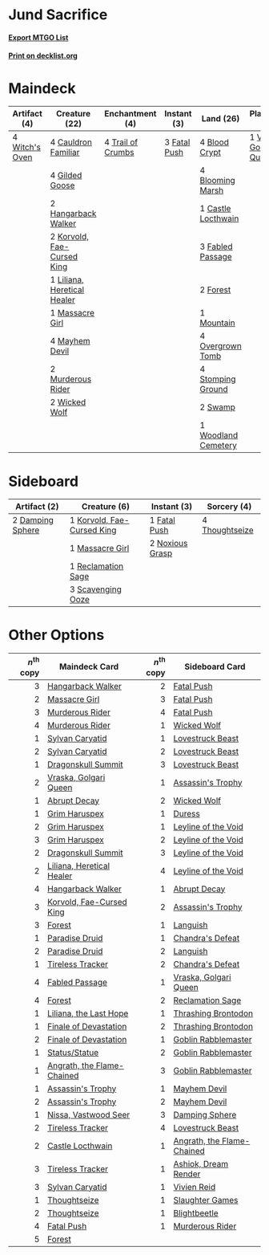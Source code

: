 # Jund Sacrifice

#### [Export MTGO List](../collection/Jund%20Sacrifice/Jund%20Sacrifice.txt)
#### [Print on decklist.org](http://decklist.org/?deckmain=4%09Blood%20Crypt%0A4%09Blooming%20Marsh%0A1%09Castle%20Locthwain%0A4%09Cauldron%20Familiar%0A3%09Fabled%20Passage%0A3%09Fatal%20Push%0A2%09Forest%0A4%09Gilded%20Goose%0A2%09Hangarback%20Walker%0A2%09Korvold,%20Fae-Cursed%20King%0A1%09Liliana,%20Heretical%20Healer%0A1%09Massacre%20Girl%0A4%09Mayhem%20Devil%0A1%09Mountain%0A2%09Murderous%20Rider%0A4%09Overgrown%20Tomb%0A4%09Stomping%20Ground%0A2%09Swamp%0A4%09Trail%20of%20Crumbs%0A1%09Vraska,%20Golgari%20Queen%0A2%09Wicked%20Wolf%0A4%09Witch's%20Oven%0A1%09Woodland%20Cemetery&deckside=2%09Damping%20Sphere%0A1%09Fatal%20Push%0A1%09Korvold,%20Fae-Cursed%20King%0A1%09Massacre%20Girl%0A2%09Noxious%20Grasp%0A1%09Reclamation%20Sage%0A3%09Scavenging%20Ooze%0A4%09Thoughtseize)
# Maindeck

|                                      Artifact (4)                                       |                                            Creature (22)                                             |                                      Enchantment (4)                                       |                                      Instant (3)                                      |                                          Land (26)                                           |                                         Planeswalker (1)                                         |
|-----------------------------------------------------------------------------------------|------------------------------------------------------------------------------------------------------|--------------------------------------------------------------------------------------------|---------------------------------------------------------------------------------------|----------------------------------------------------------------------------------------------|--------------------------------------------------------------------------------------------------|
|4 [Witch's Oven](http://gatherer.wizards.com/Pages/Card/Details.aspx?multiverseid=473199)|4 [Cauldron Familiar](http://gatherer.wizards.com/Pages/Card/Details.aspx?multiverseid=473043)        |4 [Trail of Crumbs](http://gatherer.wizards.com/Pages/Card/Details.aspx?multiverseid=473141)|3 [Fatal Push](http://gatherer.wizards.com/Pages/Card/Details.aspx?multiverseid=423724)|4 [Blood Crypt](http://gatherer.wizards.com/Pages/Card/Details.aspx?multiverseid=97102)       |1 [Vraska, Golgari Queen](http://gatherer.wizards.com/Pages/Card/Details.aspx?multiverseid=452963)|
|                                                                                         |4 [Gilded Goose](http://gatherer.wizards.com/Pages/Card/Details.aspx?multiverseid=473122)             |                                                                                            |                                                                                       |4 [Blooming Marsh](http://gatherer.wizards.com/Pages/Card/Details.aspx?multiverseid=417816)   |                                                                                                  |
|                                                                                         |2 [Hangarback Walker](http://gatherer.wizards.com/Pages/Card/Details.aspx?multiverseid=420600)        |                                                                                            |                                                                                       |1 [Castle Locthwain](http://gatherer.wizards.com/Pages/Card/Details.aspx?multiverseid=473203) |                                                                                                  |
|                                                                                         |2 [Korvold, Fae-Cursed King](http://gatherer.wizards.com/Pages/Card/Details.aspx?multiverseid=476047) |                                                                                            |                                                                                       |3 [Fabled Passage](http://gatherer.wizards.com/Pages/Card/Details.aspx?multiverseid=473206)   |                                                                                                  |
|                                                                                         |1 [Liliana, Heretical Healer](http://gatherer.wizards.com/Pages/Card/Details.aspx?multiverseid=398441)|                                                                                            |                                                                                       |2 [Forest](http://gatherer.wizards.com/Pages/Card/Details.aspx?multiverseid=439860)           |                                                                                                  |
|                                                                                         |1 [Massacre Girl](http://gatherer.wizards.com/Pages/Card/Details.aspx?multiverseid=461026)            |                                                                                            |                                                                                       |1 [Mountain](http://gatherer.wizards.com/Pages/Card/Details.aspx?multiverseid=439859)         |                                                                                                  |
|                                                                                         |4 [Mayhem Devil](http://gatherer.wizards.com/Pages/Card/Details.aspx?multiverseid=461131)             |                                                                                            |                                                                                       |4 [Overgrown Tomb](http://gatherer.wizards.com/Pages/Card/Details.aspx?multiverseid=405103)   |                                                                                                  |
|                                                                                         |2 [Murderous Rider](http://gatherer.wizards.com/Pages/Card/Details.aspx?multiverseid=473059)          |                                                                                            |                                                                                       |4 [Stomping Ground](http://gatherer.wizards.com/Pages/Card/Details.aspx?multiverseid=405110)  |                                                                                                  |
|                                                                                         |2 [Wicked Wolf](http://gatherer.wizards.com/Pages/Card/Details.aspx?multiverseid=473143)              |                                                                                            |                                                                                       |2 [Swamp](http://gatherer.wizards.com/Pages/Card/Details.aspx?multiverseid=439858)            |                                                                                                  |
|                                                                                         |                                                                                                      |                                                                                            |                                                                                       |1 [Woodland Cemetery](http://gatherer.wizards.com/Pages/Card/Details.aspx?multiverseid=443136)|                                                                                                  |


# Sideboard

|                                       Artifact (2)                                        |                                            Creature (6)                                             |                                       Instant (3)                                        |                                       Sorcery (4)                                       |
|-------------------------------------------------------------------------------------------|-----------------------------------------------------------------------------------------------------|------------------------------------------------------------------------------------------|-----------------------------------------------------------------------------------------|
|2 [Damping Sphere](http://gatherer.wizards.com/Pages/Card/Details.aspx?multiverseid=443101)|1 [Korvold, Fae-Cursed King](http://gatherer.wizards.com/Pages/Card/Details.aspx?multiverseid=476047)|1 [Fatal Push](http://gatherer.wizards.com/Pages/Card/Details.aspx?multiverseid=423724)   |4 [Thoughtseize](http://gatherer.wizards.com/Pages/Card/Details.aspx?multiverseid=438676)|
|                                                                                           |1 [Massacre Girl](http://gatherer.wizards.com/Pages/Card/Details.aspx?multiverseid=461026)           |2 [Noxious Grasp](http://gatherer.wizards.com/Pages/Card/Details.aspx?multiverseid=466864)|                                                                                         |
|                                                                                           |1 [Reclamation Sage](http://gatherer.wizards.com/Pages/Card/Details.aspx?multiverseid=389651)        |                                                                                          |                                                                                         |
|                                                                                           |3 [Scavenging Ooze](http://gatherer.wizards.com/Pages/Card/Details.aspx?multiverseid=420783)         |                                                                                          |                                                                                         |


# Other Options

|*n*<sup>th</sup> copy|                                            Maindeck Card                                            |*n*<sup>th</sup> copy|                                           Sideboard Card                                            |
|--------------------:|-----------------------------------------------------------------------------------------------------|--------------------:|-----------------------------------------------------------------------------------------------------|
|                    3|[Hangarback Walker](http://gatherer.wizards.com/Pages/Card/Details.aspx?multiverseid=420600)         |                    2|[Fatal Push](http://gatherer.wizards.com/Pages/Card/Details.aspx?multiverseid=423724)                |
|                    2|[Massacre Girl](http://gatherer.wizards.com/Pages/Card/Details.aspx?multiverseid=461026)             |                    3|[Fatal Push](http://gatherer.wizards.com/Pages/Card/Details.aspx?multiverseid=423724)                |
|                    3|[Murderous Rider](http://gatherer.wizards.com/Pages/Card/Details.aspx?multiverseid=473059)           |                    4|[Fatal Push](http://gatherer.wizards.com/Pages/Card/Details.aspx?multiverseid=423724)                |
|                    4|[Murderous Rider](http://gatherer.wizards.com/Pages/Card/Details.aspx?multiverseid=473059)           |                    1|[Wicked Wolf](http://gatherer.wizards.com/Pages/Card/Details.aspx?multiverseid=473143)               |
|                    1|[Sylvan Caryatid](http://gatherer.wizards.com/Pages/Card/Details.aspx?multiverseid=373624)           |                    1|[Lovestruck Beast](http://gatherer.wizards.com/Pages/Card/Details.aspx?multiverseid=473127)          |
|                    2|[Sylvan Caryatid](http://gatherer.wizards.com/Pages/Card/Details.aspx?multiverseid=373624)           |                    2|[Lovestruck Beast](http://gatherer.wizards.com/Pages/Card/Details.aspx?multiverseid=473127)          |
|                    1|[Dragonskull Summit](http://gatherer.wizards.com/Pages/Card/Details.aspx?multiverseid=420909)        |                    3|[Lovestruck Beast](http://gatherer.wizards.com/Pages/Card/Details.aspx?multiverseid=473127)          |
|                    2|[Vraska, Golgari Queen](http://gatherer.wizards.com/Pages/Card/Details.aspx?multiverseid=452963)     |                    1|[Assassin's Trophy](http://gatherer.wizards.com/Pages/Card/Details.aspx?multiverseid=452902)         |
|                    1|[Abrupt Decay](http://gatherer.wizards.com/Pages/Card/Details.aspx?multiverseid=456061)              |                    2|[Wicked Wolf](http://gatherer.wizards.com/Pages/Card/Details.aspx?multiverseid=473143)               |
|                    1|[Grim Haruspex](http://gatherer.wizards.com/Pages/Card/Details.aspx?multiverseid=386548)             |                    1|[Duress](http://gatherer.wizards.com/Pages/Card/Details.aspx?multiverseid=14557)                     |
|                    2|[Grim Haruspex](http://gatherer.wizards.com/Pages/Card/Details.aspx?multiverseid=386548)             |                    1|[Leyline of the Void](http://gatherer.wizards.com/Pages/Card/Details.aspx?multiverseid=107682)       |
|                    3|[Grim Haruspex](http://gatherer.wizards.com/Pages/Card/Details.aspx?multiverseid=386548)             |                    2|[Leyline of the Void](http://gatherer.wizards.com/Pages/Card/Details.aspx?multiverseid=107682)       |
|                    2|[Dragonskull Summit](http://gatherer.wizards.com/Pages/Card/Details.aspx?multiverseid=420909)        |                    3|[Leyline of the Void](http://gatherer.wizards.com/Pages/Card/Details.aspx?multiverseid=107682)       |
|                    2|[Liliana, Heretical Healer](http://gatherer.wizards.com/Pages/Card/Details.aspx?multiverseid=398441) |                    4|[Leyline of the Void](http://gatherer.wizards.com/Pages/Card/Details.aspx?multiverseid=107682)       |
|                    4|[Hangarback Walker](http://gatherer.wizards.com/Pages/Card/Details.aspx?multiverseid=420600)         |                    1|[Abrupt Decay](http://gatherer.wizards.com/Pages/Card/Details.aspx?multiverseid=456061)              |
|                    3|[Korvold, Fae-Cursed King](http://gatherer.wizards.com/Pages/Card/Details.aspx?multiverseid=476047)  |                    2|[Assassin's Trophy](http://gatherer.wizards.com/Pages/Card/Details.aspx?multiverseid=452902)         |
|                    3|[Forest](http://gatherer.wizards.com/Pages/Card/Details.aspx?multiverseid=439860)                    |                    1|[Languish](http://gatherer.wizards.com/Pages/Card/Details.aspx?multiverseid=420731)                  |
|                    1|[Paradise Druid](http://gatherer.wizards.com/Pages/Card/Details.aspx?multiverseid=461098)            |                    1|[Chandra's Defeat](http://gatherer.wizards.com/Pages/Card/Details.aspx?multiverseid=430775)          |
|                    2|[Paradise Druid](http://gatherer.wizards.com/Pages/Card/Details.aspx?multiverseid=461098)            |                    2|[Languish](http://gatherer.wizards.com/Pages/Card/Details.aspx?multiverseid=420731)                  |
|                    1|[Tireless Tracker](http://gatherer.wizards.com/Pages/Card/Details.aspx?multiverseid=409997)          |                    2|[Chandra's Defeat](http://gatherer.wizards.com/Pages/Card/Details.aspx?multiverseid=430775)          |
|                    4|[Fabled Passage](http://gatherer.wizards.com/Pages/Card/Details.aspx?multiverseid=473206)            |                    1|[Vraska, Golgari Queen](http://gatherer.wizards.com/Pages/Card/Details.aspx?multiverseid=452963)     |
|                    4|[Forest](http://gatherer.wizards.com/Pages/Card/Details.aspx?multiverseid=439860)                    |                    2|[Reclamation Sage](http://gatherer.wizards.com/Pages/Card/Details.aspx?multiverseid=389651)          |
|                    1|[Liliana, the Last Hope](http://gatherer.wizards.com/Pages/Card/Details.aspx?multiverseid=414388)    |                    1|[Thrashing Brontodon](http://gatherer.wizards.com/Pages/Card/Details.aspx?multiverseid=456570)       |
|                    1|[Finale of Devastation](http://gatherer.wizards.com/Pages/Card/Details.aspx?multiverseid=461087)     |                    2|[Thrashing Brontodon](http://gatherer.wizards.com/Pages/Card/Details.aspx?multiverseid=456570)       |
|                    2|[Finale of Devastation](http://gatherer.wizards.com/Pages/Card/Details.aspx?multiverseid=461087)     |                    1|[Goblin Rabblemaster](http://gatherer.wizards.com/Pages/Card/Details.aspx?multiverseid=438486)       |
|                    1|[Status/Statue](http://gatherer.wizards.com/Pages/Card/Details.aspx?multiverseid=452980)             |                    2|[Goblin Rabblemaster](http://gatherer.wizards.com/Pages/Card/Details.aspx?multiverseid=438486)       |
|                    1|[Angrath, the Flame-Chained](http://gatherer.wizards.com/Pages/Card/Details.aspx?multiverseid=439809)|                    3|[Goblin Rabblemaster](http://gatherer.wizards.com/Pages/Card/Details.aspx?multiverseid=438486)       |
|                    1|[Assassin's Trophy](http://gatherer.wizards.com/Pages/Card/Details.aspx?multiverseid=452902)         |                    1|[Mayhem Devil](http://gatherer.wizards.com/Pages/Card/Details.aspx?multiverseid=461131)              |
|                    2|[Assassin's Trophy](http://gatherer.wizards.com/Pages/Card/Details.aspx?multiverseid=452902)         |                    2|[Mayhem Devil](http://gatherer.wizards.com/Pages/Card/Details.aspx?multiverseid=461131)              |
|                    1|[Nissa, Vastwood Seer](http://gatherer.wizards.com/Pages/Card/Details.aspx?multiverseid=398438)      |                    3|[Damping Sphere](http://gatherer.wizards.com/Pages/Card/Details.aspx?multiverseid=443101)            |
|                    2|[Tireless Tracker](http://gatherer.wizards.com/Pages/Card/Details.aspx?multiverseid=409997)          |                    4|[Lovestruck Beast](http://gatherer.wizards.com/Pages/Card/Details.aspx?multiverseid=473127)          |
|                    2|[Castle Locthwain](http://gatherer.wizards.com/Pages/Card/Details.aspx?multiverseid=473203)          |                    1|[Angrath, the Flame-Chained](http://gatherer.wizards.com/Pages/Card/Details.aspx?multiverseid=439809)|
|                    3|[Tireless Tracker](http://gatherer.wizards.com/Pages/Card/Details.aspx?multiverseid=409997)          |                    1|[Ashiok, Dream Render](http://gatherer.wizards.com/Pages/Card/Details.aspx?multiverseid=461155)      |
|                    3|[Sylvan Caryatid](http://gatherer.wizards.com/Pages/Card/Details.aspx?multiverseid=373624)           |                    1|[Vivien Reid](http://gatherer.wizards.com/Pages/Card/Details.aspx?multiverseid=447344)               |
|                    1|[Thoughtseize](http://gatherer.wizards.com/Pages/Card/Details.aspx?multiverseid=438676)              |                    1|[Slaughter Games](http://gatherer.wizards.com/Pages/Card/Details.aspx?multiverseid=290532)           |
|                    2|[Thoughtseize](http://gatherer.wizards.com/Pages/Card/Details.aspx?multiverseid=438676)              |                    1|[Blightbeetle](http://gatherer.wizards.com/Pages/Card/Details.aspx?multiverseid=466841)              |
|                    4|[Fatal Push](http://gatherer.wizards.com/Pages/Card/Details.aspx?multiverseid=423724)                |                    1|[Murderous Rider](http://gatherer.wizards.com/Pages/Card/Details.aspx?multiverseid=473059)           |
|                    5|[Forest](http://gatherer.wizards.com/Pages/Card/Details.aspx?multiverseid=439860)                    |                     |                                                                                                     |

